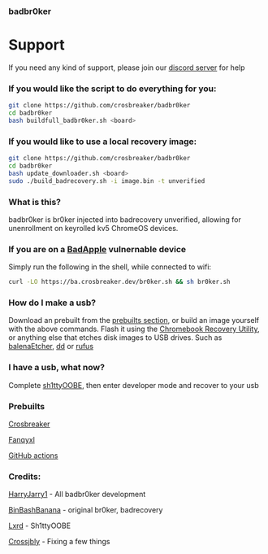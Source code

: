 ### badbr0ker
# Support
If you need any kind of support, please join our [discord server](https://discord.gg/nrMVY29MUb) for help
### If you would like the script to do everything for you:
```bash
git clone https://github.com/crosbreaker/badbr0ker
cd badbr0ker
bash buildfull_badbr0ker.sh <board>
```
### If you would like to use a local recovery image:
```bash
git clone https://github.com/crosbreaker/badbr0ker
cd badbr0ker
bash update_downloader.sh <board>
sudo ./build_badrecovery.sh -i image.bin -t unverified
```
### What is this?
badbr0ker is br0ker injected into badrecovery unverified, allowing for unenrollment on keyrolled kv5 ChromeOS devices.
### If you are on a [BadApple](https://github.com/applefritter-inc/BadApple) vulnernable device
Simply run the following in the shell, while connected to wifi:
```bash
curl -LO https://ba.crosbreaker.dev/br0ker.sh && sh br0ker.sh
```
### How do I make a usb?
Download an prebuilt from the [prebuilts section](#prebuilts), or build an image yourself with the above commands.  Flash it using the [Chromebook Recovery Utility](https://chromewebstore.google.com/detail/chromebook-recovery-utili/pocpnlppkickgojjlmhdmidojbmbodfm), or anything else that etches disk images to USB drives. Such as [balenaEtcher](https://etcher.balena.io/), [dd](https://wiki.archlinux.org/title/Dd) or [rufus](https://rufus.ie/en/)
### I have a usb, what now?
Complete [sh1ttyOOBE](https://github.com/crosbreaker/sh1ttyOOBE), then enter developer mode and recover to your usb
### Prebuilts
[Crosbreaker](https://dl.crosbreaker.dev/ChromeOS/badbr0ker/)

[Fanqyxl](https://dl.fanqyxl.net/Crosbreaker/badbr0ker)

[GitHub actions](https://nightly.link/crosbreaker/badbr0ker/actions/runs/17192455431)
### Credits:
[HarryJarry1](https://github.com/HarryJarry1) - All badbr0ker development 

[BinBashBanana](https://github.com/binbashbanana) - original br0ker, badrecovery

[Lxrd](https://github.com/SPIRAME) - Sh1ttyOOBE

[Crossjbly](https://github.com/crossjbly) - Fixing a few things

